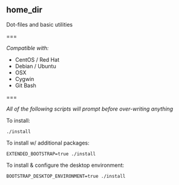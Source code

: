 home_dir
---

Dot-files and basic utilities

===

*Compatible with:*

- CentOS / Red Hat
- Debian / Ubuntu
- OSX
- Cygwin
- Git Bash

===

_All of the following scripts will prompt before over-writing anything_

To install:

`./install`

To install w/ additional packages:

`EXTENDED_BOOTSTRAP=true ./install`

To install & configure the desktop environment:

`BOOTSTRAP_DESKTOP_ENVIRONMENT=true ./install`
